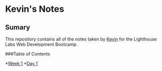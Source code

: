 # Kevin's Notes


## Sumary

This repository contains all of the notes taken by [Kevin](https://github.com/KevinZ7) for the Lighthouse Labs Web Development Bootcamp.

###Table of Contents

*[Week 1](/Week_1)
  *[Day 1](/Week_1/Day_1)